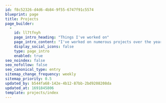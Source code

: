```yaml
---
id: f8c52326-d4d6-4b84-9f55-6747f91c5574
blueprint: page
title: Projects
page_builder:
  -
    id: ll7tfnyh
    page_intro_heading: "Things I've worked on"
    page_intro_content: "I've worked on numerous projects over the years, but the following ones are the ones I'm most proud of."
    display_social_icons: false
    type: page_intro
    enabled: true
seo_noindex: false
seo_nofollow: false
seo_canonical_type: entry
sitemap_change_frequency: weekly
sitemap_priority: 0.5
updated_by: b544fa68-142e-4b12-87bb-2bd9208208da
updated_at: 1691845806
template: projects/index
---
```

